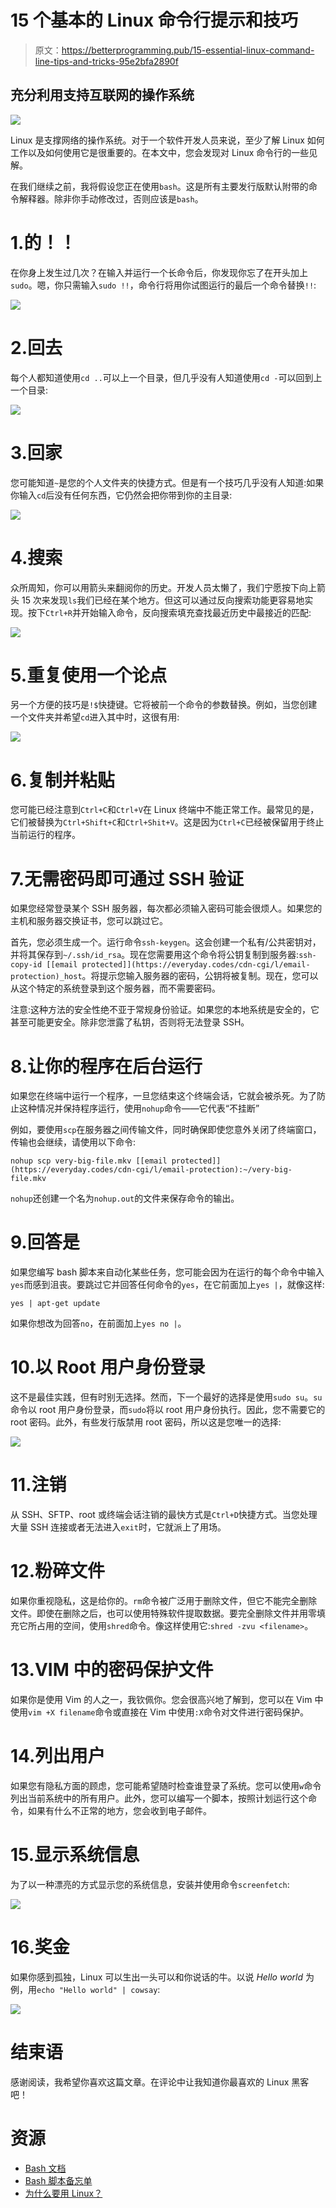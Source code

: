# 15 个基本的 Linux 命令行提示和技巧

> 原文：<https://betterprogramming.pub/15-essential-linux-command-line-tips-and-tricks-95e2bfa2890f>

## 充分利用支持互联网的操作系统

![](img/3896f357b7d4379696ebaa2f1f8fc787.png)

Linux 是支撑网络的操作系统。对于一个软件开发人员来说，至少了解 Linux 如何工作以及如何使用它是很重要的。在本文中，您会发现对 Linux 命令行的一些见解。

在我们继续之前，我将假设您正在使用`bash`。这是所有主要发行版默认附带的命令解释器。除非你手动修改过，否则应该是`bash`。

# 1.的！！

在你身上发生过几次？在输入并运行一个长命令后，你发现你忘了在开头加上`sudo`。嗯，你只需输入`sudo !!`，命令行将用你试图运行的最后一个命令替换`!!`:

![](img/3d81d562e7c3e7ef9a239799e0c23214.png)

# 2.回去

每个人都知道使用`cd ..`可以上一个目录，但几乎没有人知道使用`cd -`可以回到上一个目录:

![](img/c789fe704ebc1ae252bcba9cf5e81cbd.png)

# 3.回家

您可能知道`~`是您的个人文件夹的快捷方式。但是有一个技巧几乎没有人知道:如果你输入`cd`后没有任何东西，它仍然会把你带到你的主目录:

![](img/de3dd7904d14b4704a12d5fd07fd698b.png)

# 4.搜索

众所周知，你可以用箭头来翻阅你的历史。开发人员太懒了，我们宁愿按下向上箭头 15 次来发现`ls`我们已经在某个地方。但这可以通过反向搜索功能更容易地实现。按下`Ctrl+R`并开始输入命令，反向搜索填充查找最近历史中最接近的匹配:

![](img/db05b75089ffe8c931e47f4e9971191a.png)

# 5.重复使用一个论点

另一个方便的技巧是`!$`快捷键。它将被前一个命令的参数替换。例如，当您创建一个文件夹并希望`cd`进入其中时，这很有用:

![](img/4b8d04097f2e5fa5749e19fbc3f590fe.png)

# 6.复制并粘贴

您可能已经注意到`Ctrl+C`和`Ctrl+V`在 Linux 终端中不能正常工作。最常见的是，它们被替换为`Ctrl+Shift+C`和`Ctrl+Shit+V`。这是因为`Ctrl+C`已经被保留用于终止当前运行的程序。

# 7.无需密码即可通过 SSH 验证

如果您经常登录某个 SSH 服务器，每次都必须输入密码可能会很烦人。如果您的主机和服务器交换证书，您可以跳过它。

首先，您必须生成一个。运行命令`ssh-keygen`。这会创建一个私有/公共密钥对，并将其保存到`~/.ssh/id_rsa`。现在您需要用这个命令将公钥复制到服务器:`ssh-copy-id [[email protected]](https://everyday.codes/cdn-cgi/l/email-protection)_host`。将提示您输入服务器的密码，公钥将被复制。现在，您可以从这个特定的系统登录到这个服务器，而不需要密码。

注意:这种方法的安全性绝不亚于常规身份验证。如果您的本地系统是安全的，它甚至可能更安全。除非您泄露了私钥，否则将无法登录 SSH。

# 8.让你的程序在后台运行

如果您在终端中运行一个程序，一旦您结束这个终端会话，它就会被杀死。为了防止这种情况并保持程序运行，使用`nohup`命令——它代表“不挂断”

例如，要使用`scp`在服务器之间传输文件，同时确保即使您意外关闭了终端窗口，传输也会继续，请使用以下命令:

```
nohup scp very-big-file.mkv [[email protected]](https://everyday.codes/cdn-cgi/l/email-protection):~/very-big-file.mkv
```

`nohup`还创建一个名为`nohup.out`的文件来保存命令的输出。

# 9.回答是

如果您编写 bash 脚本来自动化某些任务，您可能会因为在运行的每个命令中输入`yes`而感到沮丧。要跳过它并回答任何命令的`yes`，在它前面加上`yes |`，就像这样:

```
yes | apt-get update
```

如果你想改为回答`no`，在前面加上`yes no |`。

# 10.以 Root 用户身份登录

这不是最佳实践，但有时别无选择。然而，下一个最好的选择是使用`sudo su`。`su`命令以 root 用户身份登录，而`sudo`将以 root 用户身份执行。因此，您不需要它的 root 密码。此外，有些发行版禁用 root 密码，所以这是您唯一的选择:

![](img/208873cc71e753b8c418de516cd4d5cd.png)

# 11.注销

从 SSH、SFTP、root 或终端会话注销的最快方式是`Ctrl+D`快捷方式。当您处理大量 SSH 连接或者无法进入`exit`时，它就派上了用场。

# 12.粉碎文件

如果你重视隐私，这是给你的。`rm`命令被广泛用于删除文件，但它不能完全删除文件。即使在删除之后，也可以使用特殊软件提取数据。要完全删除文件并用零填充它所占用的空间，使用`shred`命令。像这样使用它:`shred -zvu <filename>`。

# 13.VIM 中的密码保护文件

如果你是使用 Vim 的人之一，我钦佩你。您会很高兴地了解到，您可以在 Vim 中使用`vim +X filename`命令或直接在 Vim 中使用`:X`命令对文件进行密码保护。

# 14.列出用户

如果您有隐私方面的顾虑，您可能希望随时检查谁登录了系统。您可以使用`w`命令列出当前系统中的所有用户。此外，您可以编写一个脚本，按照计划运行这个命令，如果有什么不正常的地方，您会收到电子邮件。

# 15.显示系统信息

为了以一种漂亮的方式显示您的系统信息，安装并使用命令`screenfetch`:

![](img/0aab42451b6c3324c597fb8a6b08c4f3.png)

# 16.奖金

如果你感到孤独，Linux 可以生出一头可以和你说话的牛。以说 *Hello world* 为例，用`echo "Hello world" | cowsay`:

![](img/8322a0b75d0d741a2d8a62425d5b51e0.png)

# 结束语

感谢阅读，我希望你喜欢这篇文章。在评论中让我知道你最喜欢的 Linux 黑客吧！

# 资源

*   [Bash 文档](https://devdocs.io/bash/)
*   [Bash 脚本备忘单](https://devdocs.io/bash/)
*   [为什么要用 Linux？](https://medium.com/javascript-in-plain-english/no-you-do-not-need-windows-or-mac-to-develop-with-javascript-460e1ac9e494)